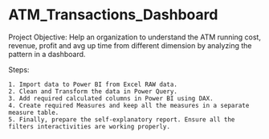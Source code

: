 # ATM_Transactions_Dashboard

Project Objective: Help an organization to understand the ATM running cost, revenue, profit and avg up time from different dimension by analyzing the pattern in a dashboard.

Steps:

	1. Import data to Power BI from Excel RAW data.
	2. Clean and Transform the data in Power Query.
	3. Add required calculated columns in Power BI using DAX.
	4. Create required Measures and keep all the measures in a separate measure table.
	5. Finally, prepare the self-explanatory report. Ensure all the filters interactivities are working properly.
